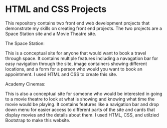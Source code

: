 # HTML and CSS Projects

This repository contains two front end web development projects that demonstrate my skills on creating front end projects. 
The two projects are a Space Station site and a Movie Theatre site.

The Space Station:

This is a conceptual site for anyone that would want to book a travel through space. 
It contains multiple features including a navagation bar for easy navigation through the site, image containers showing different locations, and a form for a person who would you want to book an appointment.
I used HTML and CSS to create this site. 

Academy Cinemas:

This is also a conceptual site for someone who would be interested in going to a movie theatre to look at what is showing and knowing what time the movie would be playing. It contains features like a navigation bar and drop down menu for easier access to different parts of the site and cards that display movies and the details about them. I used HTML, CSS, and utilzied Bootstrap to make this website.
